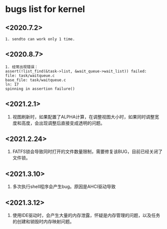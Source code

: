 # bugs list for kernel 

## <2020.7.2>
```
1. sendto can work only 1 time.

```
## <2020.8.7>
```
1. 经常出现错误：
assert(!list_find(&task->list, &wait_queue->wait_list)) failed:
file: task/waitqueue.c
base_file: task/waitqueue.c
ln: 17
spinning in assertion failure()

```

## <2021.2.1>
1. 视图刷新时，如果配置了ALPHA计算，在调整视图大小时，如果同时调整宽度和高度，会出现调整后直接变成透明的问题。
## <2021.2.24>
1. FATFS锁会导致同时打开的文件数量限制，需要修复该BUG，目前已经关闭了文件锁。
## <2021.3.10>
1. 多次执行shell程序会产生bug。原因是AHCI驱动导致
## <2021.3.12>
1. 使用IDE驱动时，会产生大量的内存泄露，怀疑是内存管理的问题，以及任务的创建和销毁时内存映射问题。
